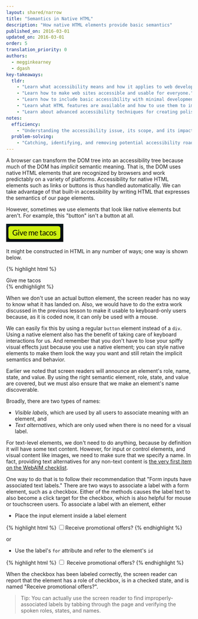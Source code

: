 ```yaml
---
layout: shared/narrow
title: "Semantics in Native HTML"
description: "How native HTML elements provide basic semantics"
published_on: 2016-03-01
updated_on: 2016-03-01
order: 5
translation_priority: 0
authors:
  - megginkearney
  - dgash
key-takeaways:
  tldr: 
    - "Learn what accessibility means and how it applies to web development."
    - "Learn how to make web sites accessible and usable for everyone."
    - "Learn how to include basic accessibility with minimal development impace."
    - "Learn what HTML features are available and how to use them to improve accessibility."
    - "Learn about advanced accessibility techniques for creating polished accessibility experiences."
notes:
  efficiency:
    - "Understanding the accessibility issue, its scope, and its impact can make you a better web developer."
  problem-solving:
    - "Catching, identifying, and removing potential accessibility roadblocks before they happen can improve your development process and reduce maintenance requirements."
---
```


A browser can transform the DOM tree into an accessibility tree because much of the DOM has *implicit* semantic meaning. That is, the DOM uses native HTML elements that are recognized by browsers and work predictably on a variety of platforms. Accessibility for native HTML elements such as links or buttons is thus handled automatically. We can take advantage of that built-in accessibility by writing HTML that expresses the semantics of our page elements.

However, sometimes we use elements that look like native elements but aren't. For example, this "button" isn't a button at all.

![tacobutton.png](imgs/tacobutton.png)

It might be constructed in HTML in any number of ways; one way is shown below.

{% highlight html %}
<div class="button-ish">Give me tacos</div>
{% endhighlight %}

When we don't use an actual button element, the screen reader has no way to know what it has landed on. Also, we would have to do the extra work discussed in the previous lesson to make it usable to keyboard-only users because, as it is coded now, it can only be used with a mouse.

We can easily fix this by using a regular `button` element instead of a `div`. Using a native element also has the benefit of taking care of keyboard interactions for us. And remember that you don't have to lose your spiffy visual effects just because you use a native element; you can style native elements to make them look the way you want and still retain the implicit semantics and behavior.

Earlier we noted that screen readers will announce an element's role, name, state, and value. By using the right semantic element, role, state, and value are covered, but we must also ensure that we make an element's name discoverable.

Broadly, there are two types of names:

 - *Visible labels*, which are used by all users to associate meaning with an element, and
 - *Text alternatives*, which are only used when there is no need for a visual label.

For text-level elements, we don't need to do anything, because by definition it will have some text content. However, for input or control elements, and visual content like images, we need to make sure that we specify a name. In fact, providing text alternatives for any non-text content is <a href="http://webaim.org/standards/wcag/checklist#g1.1" target="_blank">the very first item on the WebAIM checklist</a>.

One way to do that is to follow their recommendation that "Form inputs have associated text labels." There are two ways to associate a label with a form element, such as a checkbox. Either of the methods causes the label text to also become a click target for the checkbox, which is also helpful for mouse or touchscreen users. To associate a label with an element, either

 - Place the input element inside a label element

{% highlight html %}
<label>
  <input type="checkbox">Receive promotional offers?</input>
</label>
{% endhighlight %}

or

 - Use the label's `for` attribute and refer to the element's `id`

{% highlight html %}
<input id="promo" type="checkbox"></input>
<label for="promo">Receive promotional offers?</label>
{% endhighlight %}

When the checkbox has been labeled correctly, the screen reader can report that the element has a role of checkbox, is in a checked state, and is named "Receive promotional offers?". 

>Tip: You can actually use the screen reader to find improperly-associated labels by tabbing through the page and verifying the spoken roles, states, and names.

